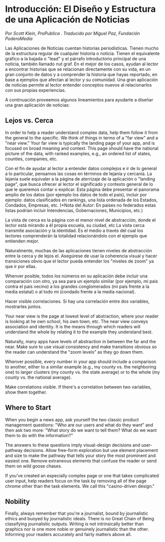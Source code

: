 # Introducción: El Diseño y Estructura de una Aplicación de Noticias

_Por Scott Klein, ProPublica_ _. Traducido por Miguel Paz, Fundación PoderoMedia_

Las Aplicaciones de Noticias cuentan historias periodísticas. Tienen mucho de la estructura regular de 
cualquier historia o noticia. Tienen el equivalente gráfico a la bajada o "lead" y el párrafo introductorio 
principal de una noticia, también llamado nut graf. En el mejor de los casos, ayudan al lector a encontrar historias 
que se relacionan directamente con su vida, en un gran conjunto de datos y a comprender la historia que hayas reportado, 
en base a ejemplos que afectan al lector y su comunidad. Una gran aplicación de noticias permite al lector entender 
conceptos nuevos al relacionarlos con sus propias experiencias.

A continuación proveemos algunos lineamientos para ayudarte a diseñar una gran aplicación de noticias:

## Lejos vs. Cerca

In order to help a reader understand complex data, help them follow it
from the general to the specific. We think of things in terms of a "far
view" and a "near view." Your far view is typically the landing page of
your app, and is focused on broad meaning and context. This page should
have the national picture of the data, with ranked examples, e.g., an
ordered list of states, counties, companies, etc.

Con el fin de ayudar al lector a entender datos complejos e ir de lo general a lo particular, pensamos 
las cosas en términos de lejanía y cercanía. La lejanía suele equivaler a la página de aterrizaje
de la aplicación o "landing page", que busca ofrecer al lector el significado y contexto general
de lo que le queremos contar o explicar. Esta página debe presentar el panorama amplio de los datos 
(por ejemplo los datos de todo el país), incluir por ejemplo: datos clasificados en rankings, una lista 
ordenada de los Estados, Condados, Empresas, etc. (*Nota del Autor: En países no federados estas listas podrían incluir Intendencias, Gobernaciones, Municipios, etc.) 

La vista de cerca es la página con el menor nivel de abstracción, donde el lector está mirando a él propia escuela, su ciudad, etc La vista cerca transmite asociación y la identidad. Es el medio a través del cual los lectores comprenderán la totalidad relacionándolo con el ejemplo que entienden mejor.

Naturalmente, muchas de las aplicaciones tienen niveles de abstracción entre la cerca y de lejos el. Asegúrese de usar la coherencia visual y hacer transiciones obvio que el lector pueda entender los "niveles de zoom" ya que ir por ellas.

Whenver posible, todos los números en su aplicación debe incluir una comparación con otro, ya sea para un ejemplo similar (por ejemplo, mi país contra el país vecino) a los grandes conglomerados (mi país frente a la media estatal) o al todo mi (condado frente a la media nacional).

Hacer visible correlaciones. Si hay una correlación entre dos variables, mostrarles juntos.


Your near view is the page at lowest level of abstraction, where your
reader is looking at he own school, his own town, etc. The near view
conveys association and identity. It is the means through which readers
will understand the whole by relating it to the example they understand
best.

Naturally, many apps have levels of abstraction in between the far and
the near. Make sure to use visual consistency and make transitions
obvious so the reader can understand the "zoom levels" as they go down
them.

Whenver possible, every number in your app should include a comparison
to another, either to a similar example (e.g., my county vs. the
neighboring one) to larger clusters (my county vs. the state average) or
to the whole (my county vs. the national average).

Make correlations visible. If there's a correlation between two
variables, show them together.

## Where to Start

When you begin a news app, ask yourself the two classic product
management questions: "Who are our users and what do they want" and then
ask two more: "What story do we want to tell them? What do we want them
to do with the information?"

The answers to these questions imply visual-design decisions and
user-pathway decisions. Allow free-form exploration but use element
placement and size to make the pathway that tells your story the most
prominent and easiest one. Remove extraneous elements that confuse the
reader or send them on wild goose chases.

If you've created an especially complex page or one that takes
complicated user input, help readers focus on the task by removing all
of the page chrome other than the task elements. We call this
"casino-driven design."

## Nobility

Finally, always remember that you're a journalist, bound by journalistic
ethics and buoyed by journalistic ideals. There is no Great Chain of
Being classifying journalistic outputs. Writing is not intrinsically
better than graphics nor is one more noble or genuinely journalistic
than the other. Informing your readers accurately and fairly matters
above all.
